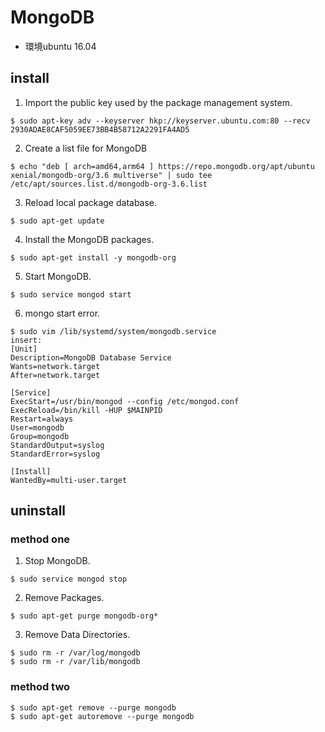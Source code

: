 # MongoDB
* 環境ubuntu 16.04

## install

1. Import the public key used by the package management system.
```
$ sudo apt-key adv --keyserver hkp://keyserver.ubuntu.com:80 --recv 2930ADAE8CAF5059EE73BB4B58712A2291FA4AD5
```
2. Create a list file for MongoDB
```
$ echo "deb [ arch=amd64,arm64 ] https://repo.mongodb.org/apt/ubuntu xenial/mongodb-org/3.6 multiverse" | sudo tee /etc/apt/sources.list.d/mongodb-org-3.6.list
```
3. Reload local package database.
```
$ sudo apt-get update
```
4. Install the MongoDB packages.
```
$ sudo apt-get install -y mongodb-org
```
5. Start MongoDB.
```
$ sudo service mongod start
```

6. mongo start error.
```
$ sudo vim /lib/systemd/system/mongodb.service
insert:
[Unit]
Description=MongoDB Database Service
Wants=network.target
After=network.target

[Service]
ExecStart=/usr/bin/mongod --config /etc/mongod.conf
ExecReload=/bin/kill -HUP $MAINPID
Restart=always
User=mongodb
Group=mongodb
StandardOutput=syslog
StandardError=syslog

[Install]
WantedBy=multi-user.target
```

## uninstall
### method one
1. Stop MongoDB.
```
$ sudo service mongod stop
```
2. Remove Packages.
```
$ sudo apt-get purge mongodb-org*
```
3. Remove Data Directories.
```
$ sudo rm -r /var/log/mongodb
$ sudo rm -r /var/lib/mongodb
```
### method two
```
$ sudo apt-get remove --purge mongodb
$ sudo apt-get autoremove --purge mongodb
```
